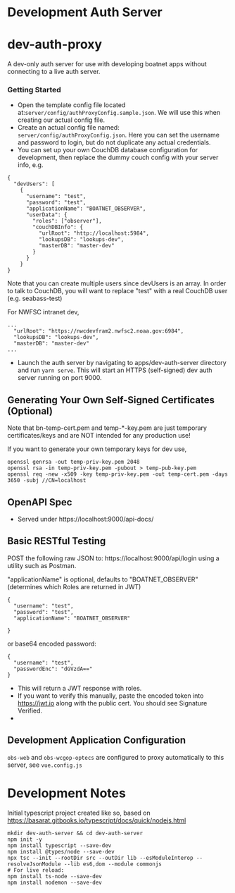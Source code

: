 # Development Auth Server
# dev-auth-proxy

A dev-only auth server for use with developing boatnet apps without connecting to a live auth server.

### Getting Started
- Open the template config file located at:`server/config/authProxyConfig.sample.json`. We will use this when creating our actual config file.
- Create an actual config file named: `server/config/authProxyConfig.json`. Here you can set the username and password to login, but do not duplicate any actual credentials.
- You can set up your own CouchDB database configuration for development, then replace the dummy couch config with your server info, e.g. 
```
{
  "devUsers": [
    {
      "username": "test",
      "password": "test",
      "applicationName": "BOATNET_OBSERVER",
      "userData": {
        "roles": ["observer"],
        "couchDBInfo": {
          "urlRoot": "http://localhost:5984",
          "lookupsDB": "lookups-dev",
          "masterDB": "master-dev"
        }
      }
    }
}
```
Note that you can create multiple users since devUsers is an array. In order to talk to CouchDB, you will want to replace "test" with a real CouchDB user (e.g. seabass-test)

For NWFSC intranet dev,
```
...
  "urlRoot": "https://nwcdevfram2.nwfsc2.noaa.gov:6984",
  "lookupsDB": "lookups-dev",
  "masterDB": "master-dev"
...
```
- Launch the auth server by navigating to apps/dev-auth-server directory and run `yarn serve`. This will start an HTTPS (self-signed) dev auth server running on port 9000.

## Generating Your Own Self-Signed Certificates (Optional)
Note that bn-temp-cert.pem and temp-\*-key.pem are just temporary certificates/keys and are NOT intended for any production use!

If you want to generate your own temporary keys for dev use,

```
openssl genrsa -out temp-priv-key.pem 2048
openssl rsa -in temp-priv-key.pem -pubout > temp-pub-key.pem
openssl req -new -x509 -key temp-priv-key.pem -out temp-cert.pem -days 3650 -subj //CN=localhost
```

## OpenAPI Spec

* Served under https://localhost:9000/api-docs/

## Basic RESTful Testing

POST the following raw JSON to: https://localhost:9000/api/login using a utility such as Postman.

"applicationName" is optional, defaults to "BOATNET_OBSERVER" (determines which Roles are returned in JWT)
```
{
  "username": "test",
  "password": "test",
  "applicationName": "BOATNET_OBSERVER"

}
```
or base64 encoded password:

```
{
  "username": "test",
  "passwordEnc": "dGVzdA=="
}
```

- This will return a JWT response with roles.
- If you want to verify this manually, paste the encoded token into https://jwt.io along with the public cert. You should see Signature Verified.
-
## Development Application Configuration

`obs-web` and `obs-wcgop-optecs` are configured to proxy automatically to this server, see `vue.config.js`

# Development Notes

Initial typescript project created like so, based on https://basarat.gitbooks.io/typescript/docs/quick/nodejs.html

```
mkdir dev-auth-server && cd dev-auth-server
npm init -y
npm install typescript --save-dev
npm install @types/node --save-dev
npx tsc --init --rootDir src --outDir lib --esModuleInterop --resolveJsonModule --lib es6,dom --module commonjs
# For live reload:
npm install ts-node --save-dev
npm install nodemon --save-dev

